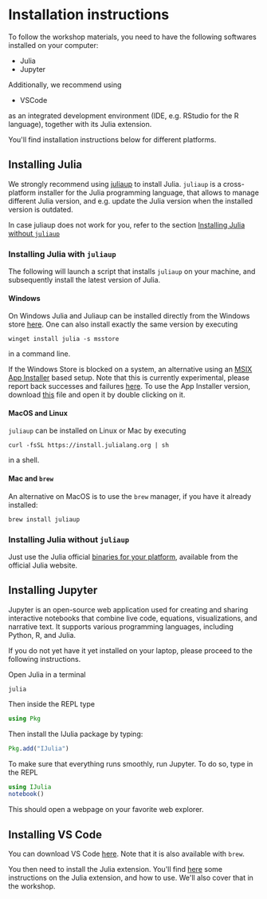 # Installation instructions

To follow the workshop materials, you need to have the following softwares installed on your computer:
- Julia 
- Jupyter

Additionally, we recommend using
- VSCode

as an integrated development environment (IDE, e.g. RStudio for the R language), together with its Julia extension.

You'll find installation instructions below for different platforms.

## Installing Julia

We strongly recommend using [juliaup](https://github.com/JuliaLang/juliaup) to install Julia. `juliaup` is a cross-platform installer for the Julia programming language, that allows to manage different Julia version, and e.g. update the Julia version when the installed version is outdated. 

In case juliaup does not work for you, refer to the section [Installing Julia without `juliaup`](#installing-julia-without-juliaup)
### Installing Julia with `juliaup`
The following will launch a script that installs `juliaup` on your machine, and subsequently install the latest version of Julia.

#### Windows

On Windows Julia and Juliaup can be installed directly from the Windows store [here](https://www.microsoft.com/store/apps/9NJNWW8PVKMN). One can also install exactly the same version by executing

```
winget install julia -s msstore
```

in a command line.

If the Windows Store is blocked on a system, an alternative using an [MSIX App Installer](https://learn.microsoft.com/en-us/windows/msix/app-installer/app-installer-file-overview) based setup. Note that this is currently experimental, please report back successes and failures [here](https://github.com/JuliaLang/juliaup/issues/343). To use the App Installer version, download [this](https://install.julialang.org/Julia.appinstaller) file and open it by double clicking on it.

#### MacOS and Linux

`juliaup` can be installed on Linux or Mac by executing

```
curl -fsSL https://install.julialang.org | sh
```

in a shell.

#### Mac and `brew`

An alternative on MacOS is to use the `brew` manager, if you have it already installed:

```
brew install juliaup
```

### Installing Julia without `juliaup`
Just use the Julia official [binaries for your platform](https://julialang.org/downloads/), available from the official Julia website.


## Installing Jupyter
Jupyter is an open-source web application used for creating and sharing interactive notebooks that combine live code, equations, visualizations, and narrative text. It supports various programming languages, including Python, R, and Julia.

If you do not yet have it yet installed on your laptop, please proceed to the following instructions.

Open Julia in a terminal 

```shell
julia
```

Then inside the REPL type
```julia
using Pkg
```
Then install the IJulia package by typing:

```julia
Pkg.add("IJulia")
```

To make sure that everything runs smoothly, run Jupyter. To do so, type in the REPL
```julia
using IJulia
notebook()
```
This should open a webpage on your favorite web explorer.

## Installing VS Code

You can download VS Code [here](https://code.visualstudio.com/download). Note that it is also available with `brew`.

You then need to install the Julia extension. You'll find [here](https://code.visualstudio.com/docs/languages/julia) some instructions on the Julia extension, and how to use. We'll also cover that in the workshop. 
